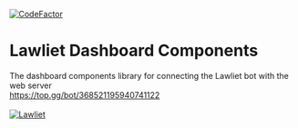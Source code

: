 [![CodeFactor](https://www.codefactor.io/repository/github/aninoss/lawliet-dashboard-components/badge)](https://www.codefactor.io/repository/github/aninoss/lawliet-dashboard-components)
# Lawliet Dashboard Components
The dashboard components library for connecting the Lawliet bot with the web server   
https://top.gg/bot/368521195940741122
<br><br>
<a href="https://top.gg/bot/368521195940741122" >
  <img src="https://top.gg/api/widget/368521195940741122.svg" alt="Lawliet" />
</a>
